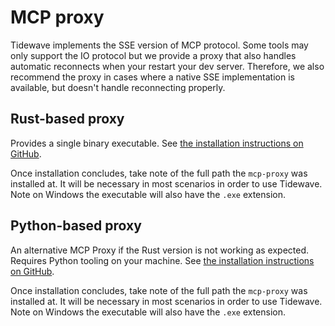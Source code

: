 # MCP proxy

Tidewave implements the SSE version of MCP protocol. Some tools may only support the IO
protocol but we provide a proxy that also handles automatic reconnects when your restart
your dev server. Therefore, we also recommend the proxy in cases where a native SSE implementation
is available, but doesn't handle reconnecting properly.

## Rust-based proxy

Provides a single binary executable. See [the
installation instructions on GitHub](https://github.com/tidewave-ai/mcp_proxy_rust#installation).

Once installation concludes, take note of the full path
the `mcp-proxy` was installed at. It will be necessary
in most scenarios in order to use Tidewave. Note on Windows
the executable will also have the `.exe` extension.

## Python-based proxy

An alternative MCP Proxy if the Rust version is not working as expected.
Requires Python tooling on your machine. See [the installation instructions
on GitHub](https://github.com/sparfenyuk/mcp-proxy).

Once installation concludes, take note of the full path
the `mcp-proxy` was installed at. It will be necessary
in most scenarios in order to use Tidewave. Note on Windows
the executable will also have the `.exe` extension.
